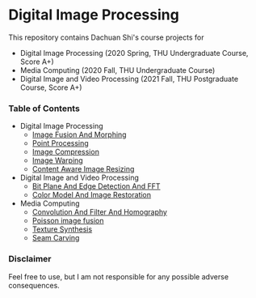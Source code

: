# Digital Image Processing

This repository contains Dachuan Shi's course projects for
- Digital Image Processing (2020 Spring, THU Undergraduate Course, Score A+)
- Media Computing (2020 Fall, THU Undergraduate Course)
- Digital Image and Video Processing (2021 Fall, THU Postgraduate Course, Score A+)


### Table of Contents
- Digital Image Processing
  - [Image Fusion And Morphing](./Image%20Fusion%20And%20Morphing)
  - [Point Processing](./Point%20Processing)
  - [Image Compression](./Image%20Compression)
  - [Image Warping](./Image%20Warping)
  - [Content Aware Image Resizing](./Content%20Aware%20Image%20Resizing)
- Digital Image and Video Processing
  - [Bit Plane And Edge Detection And FFT](./Bit%20Plane%20And%20Edge%20Detection%20And%20FFT/PS1_Filtering.ipynb)
  - [Color Model And Image Restoration](./Color%20Model%20And%20Image%20Restoration/Tutorial_2.ipynb)
- Media Computing
  - [Convolution And Filter And Homography](./Convolution%20And%20Filter%20And%20Homography/hw1.ipynb)
  - [Poisson image fusion](./Poisson%20image%20fusion/hw2.ipynb)
  - [Texture Synthesis](./Texture%20Synthesis)
  - [Seam Carving](./Seam%20Carving)


### Disclaimer
Feel free to use, but I am not responsible for any possible adverse consequences. 